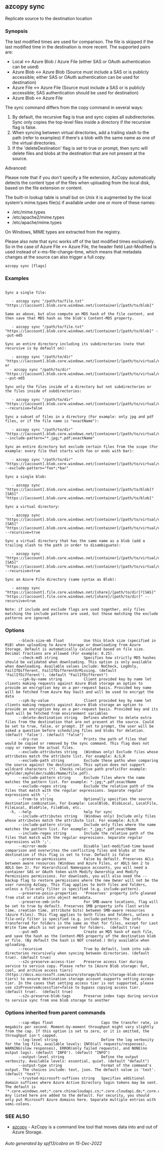 ## azcopy sync

Replicate source to the destination location

### Synopsis


The last modified times are used for comparison. The file is skipped if the last modified time in the destination is more recent. The supported pairs are:
  
  - Local <-> Azure Blob / Azure File (either SAS or OAuth authentication can be used)
  - Azure Blob <-> Azure Blob (Source must include a SAS or is publicly accessible; either SAS or OAuth authentication can be used for destination)
  - Azure File <-> Azure File (Source must include a SAS or is publicly accessible; SAS authentication should be used for destination)
  - Azure Blob <-> Azure File

The sync command differs from the copy command in several ways:

  1. By default, the recursive flag is true and sync copies all subdirectories. Sync only copies the top-level files inside a directory if the recursive flag is false.
  2. When syncing between virtual directories, add a trailing slash to the path (refer to examples) if there's a blob with the same name as one of the virtual directories.
  3. If the 'deleteDestination' flag is set to true or prompt, then sync will delete files and blobs at the destination that are not present at the source.

Advanced:

Please note that if you don't specify a file extension, AzCopy automatically detects the content type of the files when uploading from the local disk, based on the file extension or content.

The built-in lookup table is small but on Unix it is augmented by the local system's mime.types file(s) if available under one or more of these names:
  
  - /etc/mime.types
  - /etc/apache2/mime.types
  - /etc/apache/mime.types

On Windows, MIME types are extracted from the registry.

Please also note that sync works off of the last modified times exclusively. So in the case of Azure File <-> Azure File,
the header field Last-Modified is used instead of x-ms-file-change-time, which means that metadata changes at the source can also trigger a full copy.


```
azcopy sync [flags]
```

### Examples

```

Sync a single file:

   - azcopy sync "/path/to/file.txt" "https://[account].blob.core.windows.net/[container]/[path/to/blob]"

Same as above, but also compute an MD5 hash of the file content, and then save that MD5 hash as the blob's Content-MD5 property. 

   - azcopy sync "/path/to/file.txt" "https://[account].blob.core.windows.net/[container]/[path/to/blob]" --put-md5

Sync an entire directory including its subdirectories (note that recursive is by default on):

   - azcopy sync "/path/to/dir" "https://[account].blob.core.windows.net/[container]/[path/to/virtual/dir]"
or
  - azcopy sync "/path/to/dir" "https://[account].blob.core.windows.net/[container]/[path/to/virtual/dir]" --put-md5

Sync only the files inside of a directory but not subdirectories or the files inside of subdirectories:

   - azcopy sync "/path/to/dir" "https://[account].blob.core.windows.net/[container]/[path/to/virtual/dir]" --recursive=false

Sync a subset of files in a directory (For example: only jpg and pdf files, or if the file name is "exactName"):

   - azcopy sync "/path/to/dir" "https://[account].blob.core.windows.net/[container]/[path/to/virtual/dir]" --include-pattern="*.jpg;*.pdf;exactName"

Sync an entire directory but exclude certain files from the scope (For example: every file that starts with foo or ends with bar):

   - azcopy sync "/path/to/dir" "https://[account].blob.core.windows.net/[container]/[path/to/virtual/dir]" --exclude-pattern="foo*;*bar"

Sync a single blob:

   - azcopy sync "https://[account].blob.core.windows.net/[container]/[path/to/blob]?[SAS]" "https://[account].blob.core.windows.net/[container]/[path/to/blob]"

Sync a virtual directory:

   - azcopy sync "https://[account].blob.core.windows.net/[container]/[path/to/virtual/dir]?[SAS]" "https://[account].blob.core.windows.net/[container]/[path/to/virtual/dir]" --recursive=true

Sync a virtual directory that has the same name as a blob (add a trailing slash to the path in order to disambiguate):

   - azcopy sync "https://[account].blob.core.windows.net/[container]/[path/to/virtual/dir]/?[SAS]" "https://[account].blob.core.windows.net/[container]/[path/to/virtual/dir]/" --recursive=true

Sync an Azure File directory (same syntax as Blob):

   - azcopy sync "https://[account].file.core.windows.net/[share]/[path/to/dir]?[SAS]" "https://[account].file.core.windows.net/[share]/[path/to/dir]" --recursive=true

Note: if include and exclude flags are used together, only files matching the include patterns are used, but those matching the exclude patterns are ignored.

```

### Options

```
      --block-size-mb float         Use this block size (specified in MiB) when uploading to Azure Storage or downloading from Azure Storage. Default is automatically calculated based on file size. Decimal fractions are allowed (For example: 0.25).
      --check-md5 string            Specifies how strictly MD5 hashes should be validated when downloading. This option is only available when downloading. Available values include: NoCheck, LogOnly, FailIfDifferent, FailIfDifferentOrMissing. (default 'FailIfDifferent'). (default "FailIfDifferent")
      --cpk-by-name string          Client provided key by name let clients making requests against Azure Blob storage an option to provide an encryption key on a per-request basis. Provided key name will be fetched from Azure Key Vault and will be used to encrypt the data
      --cpk-by-value                Client provided key by name let clients making requests against Azure Blob storage an option to provide an encryption key on a per-request basis. Provided key and its hash will be fetched from environment variables
      --delete-destination string   Defines whether to delete extra files from the destination that are not present at the source. Could be set to true, false, or prompt. If set to prompt, the user will be asked a question before scheduling files and blobs for deletion. (default 'false'). (default "false")
      --dry-run                     Prints the path of files that would be copied or removed by the sync command. This flag does not copy or remove the actual files.
      --exclude-attributes string   (Windows only) Exclude files whose attributes match the attribute list. For example: A;S;R
      --exclude-path string         Exclude these paths when comparing the source against the destination. This option does not support wildcard characters (*). Checks relative path prefix(For example: myFolder;myFolder/subDirName/file.pdf).
      --exclude-pattern string      Exclude files where the name matches the pattern list. For example: *.jpg;*.pdf;exactName
      --exclude-regex string        Exclude the relative path of the files that match with the regular expressions. Separate regular expressions with ';'.
      --from-to string              Optionally specifies the source destination combination. For Example: LocalBlob, BlobLocal, LocalFile, FileLocal, BlobFile, FileBlob, etc.
  -h, --help                        help for sync
      --include-attributes string   (Windows only) Include only files whose attributes match the attribute list. For example: A;S;R
      --include-pattern string      Include only files where the name matches the pattern list. For example: *.jpg;*.pdf;exactName
      --include-regex string        Include the relative path of the files that match with the regular expressions. Separate regular expressions with ';'.
      --mirror-mode                 Disable last-modified-time based comparison and overwrites the conflicting files and blobs at the destination if this flag is set to true. Default is false
      --preserve-permissions        False by default. Preserves ACLs between aware resources (Windows and Azure Files, or ADLS Gen 2 to ADLS Gen 2). For Hierarchical Namespace accounts, you will need a container SAS or OAuth token with Modify Ownership and Modify Permissions permissions. For downloads, you will also need the --backup flag to restore permissions where the new Owner will not be the user running AzCopy. This flag applies to both files and folders, unless a file-only filter is specified (e.g. include-pattern).
      --preserve-posix-properties   'Preserves' property info gleaned from stat or statx into object metadata.
      --preserve-smb-info           For SMB-aware locations, flag will be set to true by default. Preserves SMB property info (last write time, creation time, attribute bits) between SMB-aware resources (Azure Files). This flag applies to both files and folders, unless a file-only filter is specified (e.g. include-pattern). The info transferred for folders is the same as that for files, except for Last Write Time which is not preserved for folders.  (default true)
      --put-md5                     Create an MD5 hash of each file, and save the hash as the Content-MD5 property of the destination blob or file. (By default the hash is NOT created.) Only available when uploading.
      --recursive                   True by default, look into sub-directories recursively when syncing between directories. (default true). (default true)
      --s2s-preserve-access-tier    Preserve access tier during service to service copy. Please refer to [Azure Blob storage: hot, cool, and archive access tiers](https://docs.microsoft.com/azure/storage/blobs/storage-blob-storage-tiers) to ensure destination storage account supports setting access tier. In the cases that setting access tier is not supported, please use s2sPreserveAccessTier=false to bypass copying access tier. (default true).  (default true)
      --s2s-preserve-blob-tags      Preserve index tags during service to service sync from one blob storage to another
```

### Options inherited from parent commands

```
      --cap-mbps float                      Caps the transfer rate, in megabits per second. Moment-by-moment throughput might vary slightly from the cap. If this option is set to zero, or it is omitted, the throughput isn't capped.
      --log-level string                    Define the log verbosity for the log file, available levels: INFO(all requests/responses), WARNING(slow responses), ERROR(only failed requests), and NONE(no output logs). (default 'INFO'). (default "INFO")
      --output-level string                 Define the output verbosity. Available levels: essential, quiet. (default "default")
      --output-type string                  Format of the command's output. The choices include: text, json. The default value is 'text'. (default "text")
      --trusted-microsoft-suffixes string   Specifies additional domain suffixes where Azure Active Directory login tokens may be sent.  The default is '*.core.windows.net;*.core.chinacloudapi.cn;*.core.cloudapi.de;*.core.usgovcloudapi.net;*.storage.azure.net'. Any listed here are added to the default. For security, you should only put Microsoft Azure domains here. Separate multiple entries with semi-colons.
```

### SEE ALSO

* [azcopy](azcopy.md)	 - AzCopy is a command line tool that moves data into and out of Azure Storage.

###### Auto generated by spf13/cobra on 15-Dec-2022
